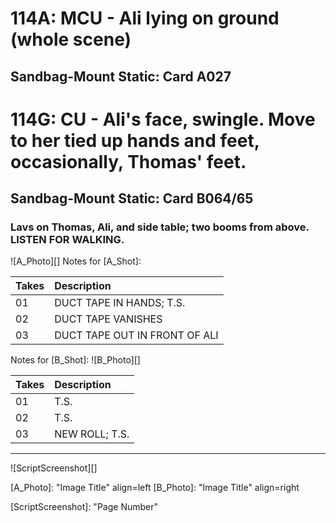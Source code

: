 # 114A: MCU - Ali lying on ground (whole scene)
## Sandbag-Mount Static: Card A027

# 114G: CU - Ali's face, swingle. Move to her tied up hands and feet, occasionally, Thomas' feet.
## Sandbag-Mount Static: Card B064/65

### Lavs on Thomas, Ali, and side table; two booms from above. LISTEN FOR WALKING.

![A_Photo][]
Notes for [A_Shot]: 

| Takes | Description |
|:---|:----|
| 01 | DUCT TAPE IN HANDS; T.S. |
| 02 | DUCT TAPE VANISHES |
| 03 | DUCT TAPE OUT IN FRONT OF ALI |

Notes for [B_Shot]: 
![B_Photo][]

| Takes | Description |
|:---|:----|
| 01 | T.S. |
| 02 | T.S. |
| 03 | NEW ROLL; T.S. |

----

![ScriptScreenshot][]


[A_Photo]:  "Image Title" align=left
[B_Photo]:  "Image Title" align=right

[ScriptScreenshot]: "Page Number"